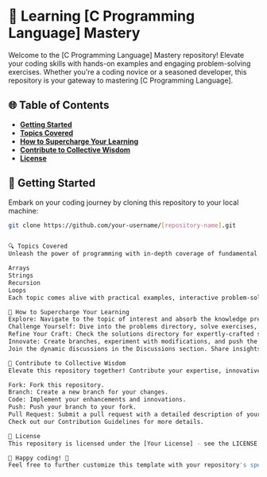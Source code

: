 # 🚀 Learning [C Programming Language] Mastery

Welcome to the [C Programming Language] Mastery repository! Elevate your coding skills with hands-on examples and engaging problem-solving exercises. Whether you're a coding novice or a seasoned developer, this repository is your gateway to mastering [C Programming Language].

## 🌐 Table of Contents

- [**Getting Started**](#getting-started)
- [**Topics Covered**](#topics-covered)
- [**How to Supercharge Your Learning**](#how-to-supercharge-your-learning)
- [**Contribute to Collective Wisdom**](#contribute-to-collective-wisdom)
- [**License**](#license)

## 🚀 Getting Started

Embark on your coding journey by cloning this repository to your local machine:

```bash
git clone https://github.com/your-username/[repository-name].git


🔍 Topics Covered
Unleash the power of programming with in-depth coverage of fundamental topics:

Arrays
Strings
Recursion
Loops
Each topic comes alive with practical examples, interactive problem-solving exercises, and concise explanations. Dive into the directories (arrays, strings, recursion, loops) to ignite your understanding.

🚀 How to Supercharge Your Learning
Explore: Navigate to the topic of interest and absorb the knowledge presented in the README.
Challenge Yourself: Dive into the problems directory, solve exercises, and solidify your skills.
Refine Your Craft: Check the solutions directory for expertly-crafted solutions. Understand, adapt, and learn.
Innovate: Create branches, experiment with modifications, and push the boundaries of your creativity.
Join the dynamic discussions in the Discussions section. Share insights, seek help, and engage with a community passionate about [Programming Language].

🤝 Contribute to Collective Wisdom
Elevate this repository together! Contribute your expertise, innovative examples, and fresh problem-solving challenges. Follow these steps to contribute:

Fork: Fork this repository.
Branch: Create a new branch for your changes.
Code: Implement your enhancements and innovations.
Push: Push your branch to your fork.
Pull Request: Submit a pull request with a detailed description of your changes.
Check out our Contribution Guidelines for more details.

📜 License
This repository is licensed under the [Your License] - see the LICENSE file for details.

🚀 Happy coding! 🚀
Feel free to further customize this template with your repository's specific details. Replace placeholders like `[Programming Language]`, `[official website/link]`, `[any other dependencies/tools required]`, `[Your License]`, and others with actual information relevant to your repository. Additionally, consider adding emojis, relevant images, or badges to make the README visually appealing.
